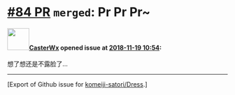 # [\#84 PR](https://github.com/komeiji-satori/Dress/pull/84) `merged`: Pr Pr Pr~

#### <img src="https://avatars.githubusercontent.com/u/30624750?u=2e0b3b40d08e2d19834171edeccb177e7d8c4e2e&v=4" width="50">[CasterWx](https://github.com/CasterWx) opened issue at [2018-11-19 10:54](https://github.com/komeiji-satori/Dress/pull/84):

想了想还是不露脸了...




-------------------------------------------------------------------------------



[Export of Github issue for [komeiji-satori/Dress](https://github.com/komeiji-satori/Dress).]
